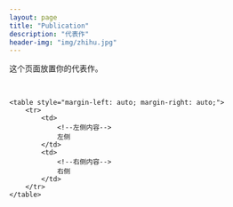 ```yaml
---
layout: page
title: "Publication"
description: "代表作"
header-img: "img/zhihu.jpg"
---
```


这个页面放置你的代表作。

​				

    <table style="margin-left: auto; margin-right: auto;">
        <tr>
            <td>
                <!--左侧内容-->
                左侧
            </td>
            <td>
                <!--右侧内容-->
                右侧
            </td>
        </tr>
    </table>



